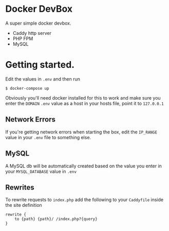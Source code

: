 # Docker DevBox
A super simple docker devbox.

- Caddy http server
- PHP FPM
- MySQL

# Getting started.
Edit the values in `.env` and then run
```
$ docker-compose up
```

Obviously you'll need docker installed for this to work and make sure you enter the `DOMAIN` `.env` value as a host in your hosts file, point it to `127.0.0.1`

## Network Errors
If you're getting network errors when starting the box, edit the `IP_RANGE` value in your `.env` file to something else.

## MySQL
A MySQL db will be automatically created based on the value you enter in your `MYSQL_DATABASE` value in `.env`

## Rewrites
To rewrite requests to `index.php` add the following to your `Caddyfile` inside the site definition

```
rewrite {
    to {path} {path}/ /index.php?{query}
}
```
